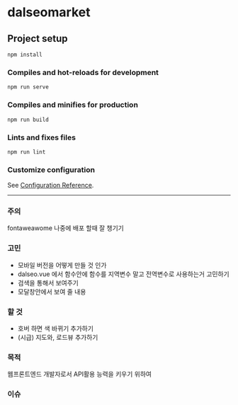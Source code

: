 # dalseomarket

## Project setup
```
npm install
```

### Compiles and hot-reloads for development
```
npm run serve
```

### Compiles and minifies for production
```
npm run build
```

### Lints and fixes files
```
npm run lint
```

### Customize configuration
See [Configuration Reference](https://cli.vuejs.org/config/).

---

### 주의
fontaweawome 나중에 배포 할때 잘 챙기기

### 고민
+ 모바일 버전을 어떻게 만들 것 인가
+ dalseo.vue 에서 함수안에 함수를 지역변수 말고 전역변수로 사용하는거 고민하기
+ 검색을 통해서 보여주기
+ 모달창안에서 보여 줄 내용

### 할 것 
+ 호버 하면 색 바뀌기 추가하기
+ (시급) 지도와, 로드뷰 추가하기

### 목적 
웹프론트엔드 개발자로서 API활용 능력을 키우기 위하여 

### 이슈